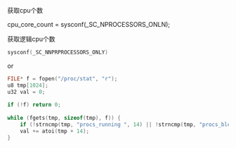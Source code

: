 获取cpu个数

cpu_core_count = sysconf(_SC_NPROCESSORS_ONLN);

获取逻辑cpu个数

```c++
sysconf(_SC_NNPRPROCESSORS_ONLY)
```
or
```c++
FILE* f = fopen("/proc/stat", "r");
u8 tmp[1024];
u32 val = 0;
    
if (!f) return 0;
    
while (fgets(tmp, sizeof(tmp), f)) {
	if (!strncmp(tmp, "procs_running ", 14) || !strncmp(tmp, "procs_blocked ", 14)) 
    val += atoi(tmp + 14); 
}
```



